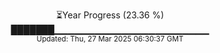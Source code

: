 <p align="center">
⏳Year Progress (23.36 %) <br>
███████▁▁▁▁▁▁▁▁▁▁▁▁▁▁▁▁▁▁▁▁▁▁▁ <br>
<sub>Updated: Thu, 27 Mar 2025 06:30:37 GMT</sub>
</p>


